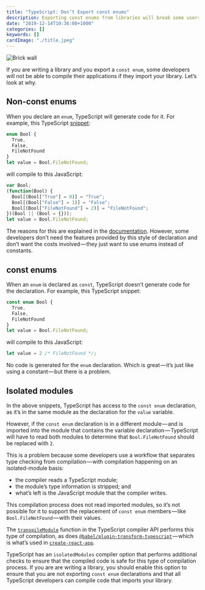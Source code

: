 ```yaml
---
title: "TypeScript: Don’t Export const enums"
description: Exporting const enums from libraries will break some users
date: "2019-12-14T10:36:00+1000"
categories: []
keywords: []
cardImage: "./title.jpeg"
---
```


![Brick wall](title.jpeg "Photo by Waldemar Brandt on Unsplash")

If you are writing a library and you export a `const enum`, some developers will not be able to compile their applications if they import your library. Let’s look at why.

## Non-const enums

When you declare an `enum`, TypeScript will generate code for it. For example, this TypeScript [snippet](https://thedailywtf.com/articles/What_Is_Truth_0x3f_):

```ts
enum Bool {
  True,
  False,
  FileNotFound
}
let value = Bool.FileNotFound;
```

will compile to this JavaScript:

```ts
var Bool;
(function(Bool) {
  Bool[(Bool["True"] = 0)] = "True";
  Bool[(Bool["False"] = 1)] = "False";
  Bool[(Bool["FileNotFound"] = 2)] = "FileNotFound";
})(Bool || (Bool = {}));
let value = Bool.FileNotFound;
```

The reasons for this are explained in the [documentation](www.typescriptlang.org/docs/handbook/enums.html). However, some developers don’t need the features provided by this style of declaration and don’t want the costs involved — they just want to use enums instead of constants.

## const enums

When an `enum` is declared as `const`, TypeScript doesn’t generate code for the declaration. For example, this TypeScript snippet:

```ts
const enum Bool {
  True,
  False,
  FileNotFound
}
let value = Bool.FileNotFound;
```

will compile to this JavaScript:

```ts
let value = 2 /* FileNotFound */;
```

No code is generated for the `enum` declaration. Which is great — it’s just like using a constant — but there is a problem.

## Isolated modules

In the above snippets, TypeScript has access to the `const enum` declaration, as it’s in the same module as the declaration for the `value` variable.

However, if the `const enum` declaration is in a different module — and is imported into the module that contains the variable declaration — TypeScript will have to read both modules to determine that `Bool.FileNotFound` should be replaced with `2`.

This is a problem because some developers use a workflow that separates type checking from compilation — with compilation happening on an isolated-module basis:

- the compiler reads a TypeScript module;
- the module’s type information is stripped; and
- what’s left is the JavaScript module that the compiler writes.

This compilation process does not read imported modules, so it’s not possible for it to support the replacement of `const enum` members — like `Bool.FileNotFound` — with their values.

The [`transpileModule`](https://github.com/Microsoft/TypeScript/wiki/Using-the-Compiler-API#a-simple-transform-function) function in the TypeScript compiler API performs this type of compilation, as does [`@babel/plugin-transform-typescript`](https://babeljs.io/docs/en/babel-plugin-transform-typescript) — which is what’s used in [`create-react-app`](https://github.com/facebook/create-react-app).

TypeScript has an `isolatedModules` compiler option that performs additional checks to ensure that the compiled code is safe for this type of compilation process. If you are are writing a library, you should enable this option to ensure that you are not exporting `const enum` declarations and that all TypeScript developers can compile code that imports your library.
